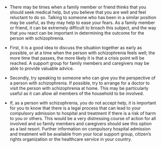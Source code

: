 * There may be times when a family member or friend thinks that you
should seek medical help, but you believe that you are well and feel
reluctant to do so. Talking to someone who has been in a similar
position may be useful, as they may help to ease your fears. As a
family member or friend, it can be extremely difficult to broach this
subject, and the way that you react can be important in determining
the outcome for the person with schizophrenia.

* First, it is a good idea to discuss the situation together as early
as possible, or at a time when the person with schizophrenia feels
well; the more time that passes, the more likely it is that a crisis
point will be reached. A support group for family members and
caregivers may be able to provide valuable advice.

* Secondly, try speaking to someone who can give you the perspective
of a person with schizophrenia. If possible, try to arrange for a
doctor to visit the person with schizophrenia at home. This may be
particularly useful as it can allow all members of the household to be
involved.

* If, as a person with schizophrenia, you do not accept help, it is
important for you to know that there is a legal process that can lead
to your compulsory admission to hospital and treatment if there is a
risk of harm to you or others. This would be a very distressing course
of action for all involved and so family members and caregivers should
see this option as a last resort. Further information on compulsory
hospital admission and treatment will be available from your local
support group, citizen’s rights organization or the healthcare service
in your country.
